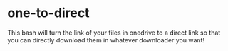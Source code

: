 # one-to-direct
This bash will turn the link of your files in onedrive to a direct link so that you can directly download them in whatever downloader you want!
